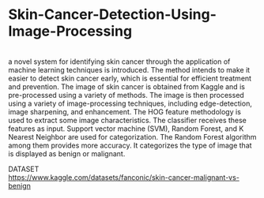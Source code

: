 # Skin-Cancer-Detection-Using-Image-Processing
<br>
a novel system for identifying skin cancer through the application of machine learning techniques is introduced. The method intends to make it easier to detect skin cancer early, which is essential for efficient treatment and prevention. The image of skin cancer is obtained from Kaggle and is pre-processed using a variety of methods. The image is then processed using a variety of image-processing techniques, including edge-detection, image sharpening, and enhancement. The HOG feature methodology is used to extract some image characteristics. The classifier receives these features as input. Support vector machine (SVM), Random Forest, and K Nearest Neighbor are used for categorization. The Random Forest algorithm among them provides more accuracy. It categorizes the type of image that is displayed as benign or malignant.
<br>

DATASET
<br>
https://www.kaggle.com/datasets/fanconic/skin-cancer-malignant-vs-benign
